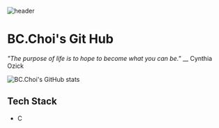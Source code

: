 ![header](https://capsule-render.vercel.app/api?type=waving&color=timeGradient&height=150&section=header&text=Welcome&fontSize=80)

# BC.Choi's Git Hub

_"The purpose of life is to hope to become what you can be."_ \_\_ Cynthia Ozick

![BC.Choi's GitHub stats](https://github-readme-stats.vercel.app/api?username=bcchoi518&show_icons=true&theme=dark)


## Tech Stack
* C


